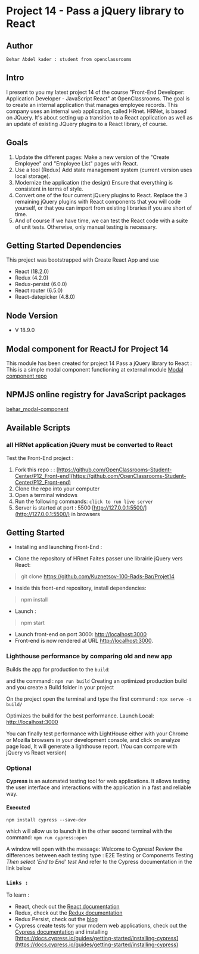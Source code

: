 # Project 14 - Pass a jQuery library to React

## Author

`Behar Abdel kader : student from openclassrooms`

## Intro

I present to you my latest project 14 of the course "Front-End Developer: Application Developer - JavaScript React" at OpenClassrooms.
The goal is to create an internal application that manages employee records. This company uses an internal web application, called HRnet.
HRNet, is based on JQuery. It's about setting up a transition to a React application as well as an update of existing JQuery plugins to a React library, of course.

## Goals

1. Update the different pages:
  Make a new version of the "Create Employee" and "Employee List" pages with React.
2. Use a tool (Redux) Add state management system (current version uses local storage).
3. Modernize the application (the design) Ensure that everything is consistent in terms of style.
4. Convert one of the four current jQuery plugins to React. Replace the 3 remaining jQuery plugins with React components that you will code yourself,                       or that you can import from existing libraries if you are short of time.
5. And of course if we have time, we can test the React code with a suite of unit tests. Otherwise, only manual testing is necessary.

## Getting Started Dependencies

This project was bootstrapped with Create React App and use

- React (18.2.0)
- Redux (4.2.0)
- Redux-persist (6.0.0)
- React router (6.5.0)
- React-datepicker (4.8.0)

## Node Version

- V 18.9.0

## Modal component for ReactJ for Project 14

This module has been created for project 14 Pass a jQuery library to React : This is a simple modal component functioning at external module
[Modal component repo](https://github.com/Kuznetsov-100-Rads-Bar/modal-component)

## NPMJS online registry for JavaScript packages

[behar_modal-component](https://www.npmjs.com/package/behar_modal-component?activeTab=readme)

## Available Scripts

### all HRNet application jQuery must be converted to React

Test the Front-End project :

1. Fork this repo : : [https://github.com/OpenClassrooms-Student-Center/P12_Front-end](https://github.com/OpenClassrooms-Student-Center/P12_Front-end)
2. Clone the repo into your computer
3. Open a terminal windows
4. Run the following commands: `click to run live server`
5. Server is started at port : 5500  [http://127.0.0.1:5500/](http://127.0.0.1:5500/) in browsers
  
## Getting Started

- Installing and launching Front-End :

- Clone the repository of HRnet Faites passer une librairie jQuery vers React:

> git clone <https://github.com/Kuznetsov-100-Rads-Bar/Projet14>

- Inside this front-end repository, install dependencies:

> npm install

- Launch :

> npm start

- Launch front-end on port 3000: [http://localhost:3000](http://localhost:3000)
- Front-end is now rendered at URL <http://localhost:3000>.

### Lighthouse performance by comparing old and new app

Builds the app for production to the `build`:

and the command :
`npm run build`  Creating an optimized production build and you create a Build folder in your project

On the project open the terminal and type the first command :
`npx serve -s build/`

Optimizes the build for the best performance.
Launch Local:    <http://localhost:3000>

You can finally test performance with LightHouse either with your Chrome or Mozilla browsers in your development console, and click on analyze page load, It will generate a lighthouse report. (You can compare with jQuery vs React version)

### Optional

**Cypress** is an automated testing tool for web applications. It allows testing the user interface and interactions with the application in a fast and reliable way.

#### Executed

`npm install cypress --save-dev`

which will allow us to launch it in the other second terminal with the command: `npm run cypress:open`

A window will open with the message: Welcome to Cypress!
Review the differences between each testing type : E2E Testing or Components Testing
*Then select 'End to End' test*
And refer to the Cypress documentation in the link below

### `Links :`

To learn :

- React, check out the [React documentation](https://reactjs.org/)
- Redux, check out the [Redux documentation](https://redux.js.org/)
- Redux Persist, check out the [blog](https://blog.logrocket.com/persist-state-redux-persist-redux-toolkit-react/)
- Cypress create tests for your modern web applications, check out the [Cypress documentation](https://www.cypress.io/) and installing [https://docs.cypress.io/guides/getting-started/installing-cypress](https://docs.cypress.io/guides/getting-started/installing-cypress)

